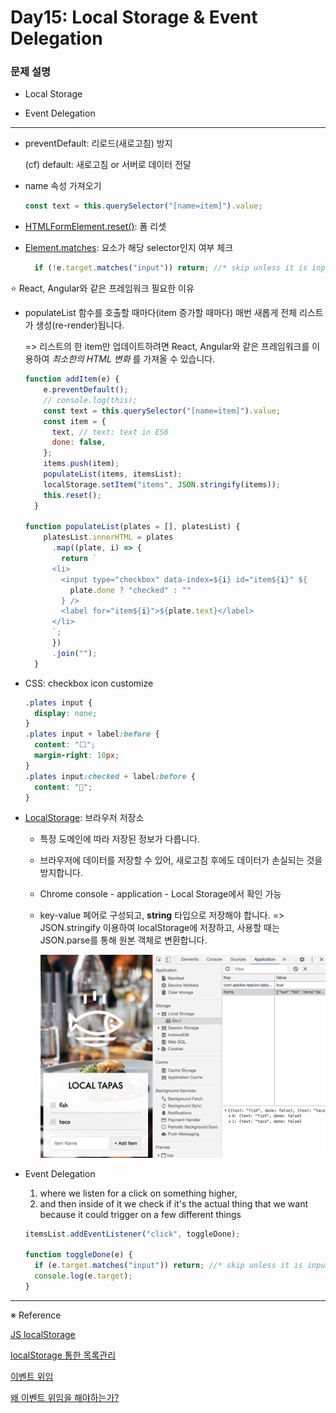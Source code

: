 # Day15: Local Storage & Event Delegation

### 문제 설명

- Local Storage

- Event Delegation

---

- preventDefault: 리로드(새로고침) 방지

  (cf) default: 새로고침 or 서버로 데이터 전달

- name 속성 가져오기

  ```javascript
  const text = this.querySelector("[name=item]").value;
  ```

- [HTMLFormElement.reset()](https://developer.mozilla.org/ko/docs/Web/API/HTMLFormElement/reset): 폼 리셋

- [Element.matches](https://developer.mozilla.org/en-US/docs/Web/API/Element/matches): 요소가 해당 selector인지 여부 체크
  ```javascript
    if (!e.target.matches("input")) return; //* skip unless it is input
  ```

⭐️ React, Angular와 같은 프레임워크 필요한 이유

- populateList 함수를 호출할 때마다(item 증가할 때마다) 매번 새롭게 전체 리스트가 생성(re-render)됩니다.

  => 리스트의 한 item만 업데이트하려면 React, Angular와 같은 프레임워크를 이용하여 _최소한의 HTML 변화_ 를 가져올 수 있습니다.


    ```javascript
    function addItem(e) {
        e.preventDefault();
        // console.log(this);
        const text = this.querySelector("[name=item]").value;
        const item = {
          text, // text: text in ES6
          done: false,
        };
        items.push(item);
        populateList(items, itemsList);
        localStorage.setItem("items", JSON.stringify(items));
        this.reset();
      }

    function populateList(plates = [], platesList) {
        platesList.innerHTML = plates
          .map((plate, i) => {
            return `
          <li>
            <input type="checkbox" data-index=${i} id="item${i}" ${
              plate.done ? "checked" : ""
            } />
            <label for="item${i}">${plate.text}</label>
          </li>
          `;
          })
          .join("");
      }
    ```

- CSS: checkbox icon customize

  ```css
  .plates input {
    display: none;
  }
  .plates input + label:before {
    content: "⬜️";
    margin-right: 10px;
  }
  .plates input:checked + label:before {
    content: "🌮";
  }
  ```

- [LocalStorage](https://developer.mozilla.org/ko/docs/Web/API/Window/localStorage): 브라우저 저장소

  - 특정 도메인에 따라 저장된 정보가 다릅니다.
  - 브라우저에 데이터를 저장할 수 있어, 새로고침 후에도 데이터가 손실되는 것을 방지합니다.

  - Chrome console - application - Local Storage에서 확인 가능
  - key-value 페어로 구성되고, **string** 타입으로 저장해야 합니다.
    => JSON.stringify 이용하여 localStorage에 저장하고, 사용할 때는 JSON.parse를 통해 원본 객체로 변환합니다.

    ![LocalStorage](./localStorage.png)



- Event Delegation

  1. where we listen for a click on something higher,
  2. and then inside of it we check if it's the actual thing that we want because it could trigger on a few different things

  ```javascript
  itemsList.addEventListener("click", toggleDone);

  function toggleDone(e) {
    if (e.target.matches("input")) return; //* skip unless it is input
    console.log(e.target);
  }
  ```

---

※ Reference

[JS localStorage](https://www.tiny.cloud/blog/javascript-localstorage/)

[localStorage 통한 목록관리](https://medium.com/@benjaminwoojang/localstorage%EB%A5%BC-%ED%99%9C%EC%9A%A9%ED%95%9C-%EB%AA%A9%EB%A1%9D-%EA%B4%80%EB%A6%AC-ed7c7aa9970b)

[이벤트 위임](https://ko.javascript.info/event-delegation)

[왜 이벤트 위임을 해야하는가?](https://ui.toast.com/weekly-pick/ko_20160826/)
